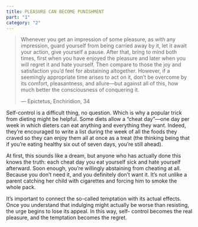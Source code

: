 ```yaml
---
title: PLEASURE CAN BECOME PUNISHMENT
part: "1"
category: "2"
---
```


> Whenever you get an impression of some pleasure, as with any impression, guard yourself from being carried away by it, let it await your action, give yourself a pause. After that, bring to mind both times, first when you have enjoyed the pleasure and later when you will regret it and hate yourself. Then compare to those the joy and satisfaction you’d feel for abstaining altogether. However, if a seemingly appropriate time arises to act on it, don’t be overcome by its comfort, pleasantness, and allure—but against all of this, how much better the consciousness of conquering it.
>
> — Epictetus, Enchiridion, 34

Self-control is a difficult thing, no question. Which is why a popular trick from dieting might be helpful. Some diets allow a “cheat day”—one day per week in which dieters can eat anything and everything they want. Indeed, they’re encouraged to write a list during the week of all the foods they craved so they can enjoy them all at once as a treat (the thinking being that if you’re eating healthy six out of seven days, you’re still ahead).

At first, this sounds like a dream, but anyone who has actually done this knows the truth: each cheat day you eat yourself sick and hate yourself afterward. Soon enough, you’re willingly abstaining from cheating at all. Because you don’t need it, and you definitely don’t want it. It’s not unlike a parent catching her child with cigarettes and forcing him to smoke the whole pack.

It’s important to connect the so-called temptation with its actual effects. Once you understand that indulging might actually be worse than resisting, the urge begins to lose its appeal. In this way, self- control becomes the real pleasure, and the temptation becomes the regret.
